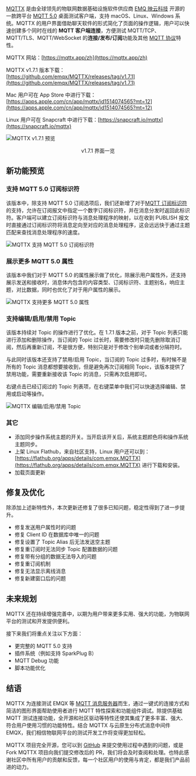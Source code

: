 [MQTTX](https://mqttx.app/zh) 是由全球领先的物联网数据基础设施软件供应商 [EMQ 映云科技](https://www.emqx.com/zh/about) 开源的一款跨平台 [MQTT 5.0](https://www.emqx.com/zh/mqtt/mqtt5) 桌面测试客户端，支持 macOS、Linux、Windows 系统。MQTTX 的用户界面借助聊天软件的形式简化了页面的操作逻辑，用户可以快速创建多个同时在线的 **MQTT 客户端连接**，方便测试 MQTT/TCP、MQTT/TLS、MQTT/WebSocket 的**连接/发布/订阅**功能及其他 [MQTT 协议](https://www.emqx.com/zh/mqtt)特性。


MQTTX 网站：[https://mqttx.app/zh](https://mqttx.app/zh)

MQTTX v1.7.1 版本下载：[https://github.com/emqx/MQTTX/releases/tag/v1.7.1](https://github.com/emqx/MQTTX/releases/tag/v1.7.1)

Mac 用户可在 App Store 中进行下载：[https://apps.apple.com/cn/app/mqttx/id1514074565?mt=12](https://apps.apple.com/cn/app/mqttx/id1514074565?mt=12)

Linux 用户可在 Snapcraft 中进行下载：[https://snapcraft.io/mqttx](https://snapcraft.io/mqttx)

![MQTTX v1.7.1 预览](https://assets.emqx.com/images/43556de4591acb8b2a59e3dfc9b19f6e.png)

<center>v1.7.1 界面一览</center>


## 新功能预览

### 支持 MQTT 5.0 订阅标识符

该版本中，除支持 MQTT 5.0 订阅选项后，我们还新增了对于[MQTT 订阅标识符](https://www.emqx.com/zh/blog/subscription-identifier-and-subscription-options)的支持，允许在订阅报文中指定一个数字订阅标识符，并在消息分发时返回此标识符。客户端可以建立订阅标识符与消息处理程序的映射，以在收到 PUBLISH 报文时直接通过订阅标识符将消息定向至对应的消息处理程序，这会远远快于通过主题匹配来查找消息处理程序的速度。

![MQTTX 支持 MQTT 5.0 订阅标识符](https://assets.emqx.com/images/517ba3105f469e68bde29d500db9b249.png)

### 展示更多 MQTT 5.0 属性

该版本中我们对于 MQTT 5.0 的属性展示做了优化，除展示用户属性外，还支持展示发送和接收时，消息体内包含的内容类型、订阅标识符、主题别名，响应主题，对比数据，同时也优化了对于用户属性的展示。

![MQTTX 支持更多 MQTT 5.0 属性](https://assets.emqx.com/images/1214bdfe30e0f08dd3548e13ce761c1c.png)

### 支持编辑/启用/禁用 Topic

该版本持续对 Topic 的操作进行了优化。在 1.7.1 版本之前，对于 Topic 列表只能进行添加和删除操作，当订阅的 Topic 过长时，需要修改时只能先删除取消订阅，然后再重新订阅，不是很方便，特别只是对于修改个别单词或者分隔符时。

与此同时该版本还支持了禁用/启用 Topic，当订阅的 Topic 过多时，有时候不是所有的 Topic 消息都想要接收到，但是避免再次订阅相同 Topic，该版本提供了禁用功能，需要重新接收该 Topic 的消息，只需再次启用即可。

右键点击已经订阅过的 Topic 列表项，在右键菜单中我们可以快速选择编辑、禁用或启动等操作。

![MQTTX 编辑/启用/禁用 Topic](https://assets.emqx.com/images/b5e6cfb89805c9f2dea19c0e13afc370.png)

### 其它

- 添加同步操作系统主题的开关。当开启该开关后，系统主题颜色将和操作系统主题同步。
- 上架 Linux Flathub，来自社区支持，Linux 用户还可以到：[https://flathub.org/apps/details/com.emqx.MQTTX](https://flathub.org/apps/details/com.emqx.MQTTX) 进行下载和安装。
- 加载页面更新

## 修复及优化

除添加上述新特性外，本次更新还修复了很多已知问题，稳定性得到了进一步提升。

- 修复发送用户属性时的问题
- 修复 Client ID 在数据库中唯一的问题
- 修复设置了 Topic Alias 后无法发送空主题
- 修复重订阅时无法同步 Topic 配置数据的问题
- 修复带有分组的数据无法导入的问题
- 修复重订阅机制
- 修复无法显示离线消息
- 修复新建窗口后的问题

## 未来规划

MQTTX 还在持续增强完善中，以期为用户带来更多实用、强大的功能，为物联网平台的测试和开发提供便利。

接下来我们将重点关注以下方面：

- 更完整的 MQTT 5.0 支持
- 插件系统（例如支持 SparkPlug B）
- MQTT Debug 功能
- 脚本功能优化

## 结语

MQTTX 为连接测试 EMQX 等 [MQTT 消息服务器](https://www.emqx.io/zh)而生，通过一键式的连接方式和简洁的图形界面帮助使用者进行 MQTT 特性探索和功能组件调试。除提供基础 MQTT 测试连接功能，全开源和社区驱动等特性还使其集成了更多丰富、强大、符合用户使用习惯的功能特性。结合 MQTTX 与云原生分布式消息中间件 EMQX，我们相信物联网平台的测试开发工作将变得更加轻松。

MQTTX 项目完全开源，您可以到 [GitHub](https://github.com/emqx/MQTTX/issues?q=is%3Aissue+is%3Aopen+sort%3Aupdated-desc) 来提交使用过程中遇到的问题，或是 Fork MQTTX 项目向我们提交修改后的 PR，我们将会及时查阅和处理。也特此感谢社区中所有用户的贡献和反馈，每一个社区用户的使用与肯定，都是我们产品前进的动力。
